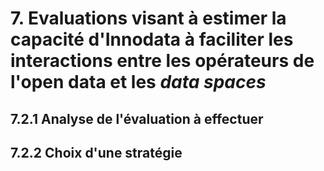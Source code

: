 # 7. Evaluations visant à estimer la capacité d'Innodata à faciliter les interactions entre les opérateurs de l'open data et les *data spaces*

## 7.2.1 Analyse de l'évaluation à effectuer

## 7.2.2 Choix d'une stratégie


